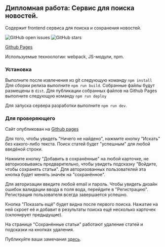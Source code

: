 ## Дипломная работа: Сервис для поиска новостей.

Содержит frontend сервиса для поиска и сохранения новостей.

![GitHub open issues](https://img.shields.io/github/issues-raw/Irina-prog/news-frontend)
![GitHub stars](https://img.shields.io/github/stars/Irina-prog/news-frontend?style=social)



[Github Pages](https://irina-prog.github.io/news-frontend/index.html)


Используемые техноологии: webpack, JS-модули, npm.


### Установка

Выполните после извлечения из git следующую команду `npm install`
Для сборки релиза выполните `npm run build`. Собранные файлы будут размещены в `dist`.
Для публикации собранных файлов на Github Pages выполните следующую команду `npm run deploy`


Для запуска сервера разработки выполните `npm run dev`.


### Для проверяющего

Сайт опубликован на [Github pages](https://irina-prog.github.io/news-frontend/index.html)

Для того, чтобы увидеть "Ничего не найдено", нажмите кнопку "Искать" без какого-либо текста. Поиск статей будет "успешным" для любой введёной строки.

Нажмите кнопку "Добавить в сохранённые" на любой карточке, не авторизовываясь предварительно, чтобы увидеть подсказку "Войдите, чтобы сохранять статьи". Для авторизованных пользователей эта кнопка будет менять значёк на "сохранённое".

Для авторизации введите любой email и пароль. Чтобы увидеть дизайн ошибок валидации ввода в поля вода, перейдите в "Регистрацию".
Регистрация пользователя всегда завершается успешно.

Кнопка "Показать ещё" будет видна после первого поиска. Нажатие на ней скроет её и добавит в результаты поиска ещё несколько карточек (склонирует предыдущие).

На странице "Сохранённые статьи" работают удаление статей и подсказки на кнопках удаления.



Публикуйте ваши замечания [здесь](https://github.com/Irina-prog/news-frontend/issues).


